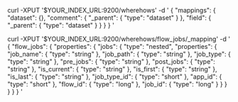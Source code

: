 curl -XPUT '$YOUR_INDEX_URL:9200/wherehows' -d '
{
  "mappings": {
    "dataset": {},
    "comment": {
      "_parent": {
        "type": "dataset"
      }
    },
    "field": {
      "_parent": {
        "type": "dataset"
      }
    }
  }
}
'

curl -XPUT '$YOUR_INDEX_URL:9200/wherehows/flow_jobs/_mapping' -d '
{
  "flow_jobs": {
    "properties": {
      "jobs": {
        "type": "nested",
        "properties": {
          "job_name":    { "type": "string"  },
          "job_path": { "type": "string"  },
          "job_type": { "type": "string"  },
          "pre_jobs": { "type": "string"  },
          "post_jobs": { "type": "string"  },
          "is_current": { "type": "string"  },
          "is_first": { "type": "string"  },
          "is_last": { "type": "string"  },
          "job_type_id": { "type": "short"   },
      "app_id": { "type": "short"   },
      "flow_id": { "type": "long"   },
      "job_id": { "type": "long"   }
        }
      }
    }
  }
}
'